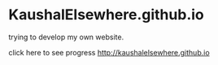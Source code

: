 # KaushalElsewhere.github.io

trying to develop my own website.

click here to see progress http://kaushalelsewhere.github.io
